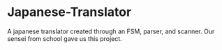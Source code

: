 # Japanese-Translator
A japanese translator created through an FSM, parser, and scanner. Our sensei from school gave us this project.
